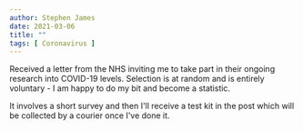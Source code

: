 ```yaml
---
author: Stephen James
date: 2021-03-06
title: ""
tags: [ Coronavirus ]
---
```

Received a letter from the NHS inviting me to take part in their ongoing research into COVID-19 levels. Selection is at random and is entirely voluntary - I am happy to do my bit and become a statistic. 

It involves a short survey and then I'll receive a test kit in the post which will be collected by a courier once I've done it. 